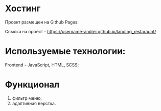 # Хостинг

Проект размещен на Github Pages.

Ссылка на проект - https://username-andrei.github.io/landing_restaraunt/

# Используемые технологии:

Frontend - JavaScript, HTML, SCSS;

# Функционал

1. фильтр меню;
2. адаптивная верстка.
